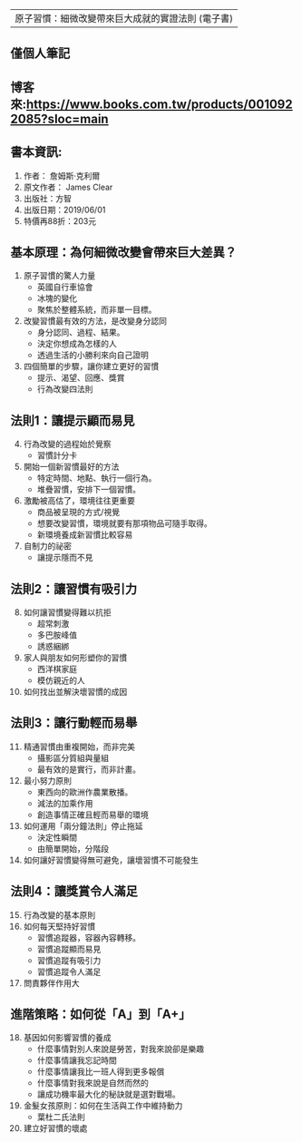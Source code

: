 <table>
    <tr>
        <td>原子習慣：細微改變帶來巨大成就的實證法則 (電子書)</td>
    </tr>
</table>

## 僅個人筆記
## 博客來:https://www.books.com.tw/products/0010922085?sloc=main
## 書本資訊:
1. 作者： 詹姆斯‧克利爾
2. 原文作者： James Clear
3. 出版社：方智
4. 出版日期：2019/06/01
5. 特價再88折：203元

## 基本原理：為何細微改變會帶來巨大差異？
1. 原子習慣的驚人力量
   + 英國自行車協會
   + 冰塊的變化
   + 聚焦於整體系統，而非單一目標。
2. 改變習慣最有效的方法，是改變身分認同
   + 身分認同、過程、結果。
   + 決定你想成為怎樣的人
   + 透過生活的小勝利來向自己證明
3. 四個簡單的步驟，讓你建立更好的習慣
   + 提示、渴望、回應、獎賞
   + 行為改變四法則
   
## 法則1：讓提示顯而易見
4. 行為改變的過程始於覺察
   + 習慣計分卡
5. 開始一個新習慣最好的方法
   + 特定時間、地點、執行一個行為。
   + 堆疊習慣，安排下一個習慣。
6. 激勵被高估了，環境往往更重要
   + 商品被呈現的方式/視覺
   + 想要改變習慣，環境就要有那項物品可隨手取得。
   + 新環境養成新習慣比較容易
7. 自制力的祕密
   + 讓提示隱而不見

## 法則2：讓習慣有吸引力
8. 如何讓習慣變得難以抗拒
   + 超常刺激
   + 多巴胺峰值
   + 誘惑綑綁
9. 家人與朋友如何形塑你的習慣
   + 西洋棋家庭
   + 模仿親近的人
10. 如何找出並解決壞習慣的成因
 
## 法則3：讓行動輕而易舉
11. 精通習慣由重複開始，而非完美
    + 攝影區分質組與量組
    + 最有效的是實行，而非計畫。
12. 最小努力原則
    + 東西向的歐洲作農業散播。
    + 減法的加乘作用
    + 創造事情正確且輕而易舉的環境
13. 如何運用「兩分鐘法則」停止拖延
    + 決定性瞬間
    + 由簡單開始，分階段
14. 如何讓好習慣變得無可避免，讓壞習慣不可能發生

## 法則4：讓獎賞令人滿足
15. 行為改變的基本原則
16. 如何每天堅持好習慣
    + 習慣追蹤器，容器內容轉移。
    + 習慣追蹤顯而易見
    + 習慣追蹤有吸引力
    + 習慣追蹤令人滿足
17. 問責夥伴作用大

## 進階策略：如何從「A」到「A+」
18. 基因如何影響習慣的養成
    + 什麼事情對別人來說是勞苦，對我來說卻是樂趣
    + 什麼事情讓我忘記時間
    + 什麼事情讓我比一班人得到更多報償
    + 什麼事情對我來說是自然而然的
    + 讓成功機率最大化的秘訣就是選對戰場。
19. 金髮女孩原則：如何在生活與工作中維持動力
    + 葉杜二氏法則
20. 建立好習慣的壞處

